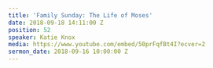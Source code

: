 ```yaml
---
title: 'Family Sunday: The Life of Moses'
date: 2018-09-18 14:11:00 Z
position: 52
speaker: Katie Knox
media: https://www.youtube.com/embed/50prFqfBt4I?ecver=2
sermon_date: 2018-09-16 10:00:00 Z
---
```


